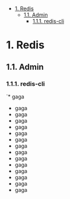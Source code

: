 <!-- TOC -->

- [1. Redis](#1-redis)
  - [1.1. Admin](#11-admin)
    - [1.1.1. redis-cli](#111-redis-cli)

<!-- /TOC -->

# 1. Redis

## 1.1. Admin

### 1.1.1. redis-cli
`* gaga
* gaga
* gaga
* gaga
* gaga
* gaga
* gaga
* gaga
* gaga
* gaga
* gaga
* gaga
* gaga
* gaga
* gaga